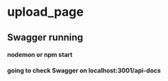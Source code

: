 # upload_page
## Swagger running 
#### nodemon or npm start
#### going to check Swagger on localhost:3001/api-docs
